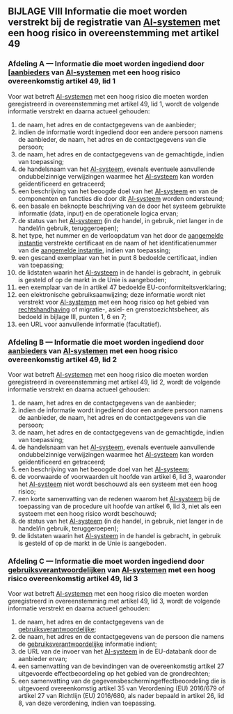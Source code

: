 ## BIJLAGE VIII Informatie die moet worden verstrekt bij de registratie van [AI-systemen](a3.md#^ai-systeem) met een hoog risico in overeenstemming met artikel 49

### Afdeling A — Informatie die moet worden ingediend door [[aanbieders](a3.md#^aanbieder) van [AI-systemen](a3.md#^ai-systeem) met een hoog risico overeenkomstig artikel 49, lid 1

Voor wat betreft [AI-systemen](a3.md#^ai-systeem) met een hoog risico die moeten worden geregistreerd in overeenstemming met artikel 49, lid 1, wordt de volgende informatie verstrekt en daarna actueel gehouden:

1. de naam, het adres en de contactgegevens van de aanbieder;
2. indien de informatie wordt ingediend door een andere persoon namens de aanbieder, de naam, het adres en de contactgegevens van die persoon;
3. de naam, het adres en de contactgegevens van de gemachtigde, indien van toepassing;
4. de handelsnaam van het [AI-systeem](a3.md#^ai-systeem), evenals eventuele aanvullende ondubbelzinnige verwijzingen waarmee het [AI-systeem](a3.md#^ai-systeem) kan worden geïdentificeerd en getraceerd;
5. een beschrijving van het beoogde doel van het [AI-systeem](a3.md#^ai-systeem) en van de componenten en functies die door dit [AI-systeem](a3.md#^ai-systeem) worden ondersteund;
6. een basale en beknopte beschrijving van de door het systeem gebruikte informatie (data, input) en de operationele logica ervan;
7. de status van het [AI-systeem](a3.md#^ai-systeem) (in de handel, in gebruik, niet langer in de handel/in gebruik, teruggeroepen);
8. het type, het nummer en de verloopdatum van het door de [aangemelde instantie](a3.md#^aanins) verstrekte certificaat en de naam of het identificatienummer van die [aangemelde instantie](a3.md#^aanins), indien van toepassing;
9. een gescand exemplaar van het in punt 8 bedoelde certificaat, indien van toepassing;
10. de lidstaten waarin het [AI-systeem](a3.md#^ai-systeem) in de handel is gebracht, in gebruik is gesteld of op de markt in de Unie is aangeboden;
11. een exemplaar van de in artikel 47 bedoelde EU-conformiteitsverklaring;
12. een elektronische gebruiksaanwijzing; deze informatie wordt niet verstrekt voor [AI-systemen](a3.md#^ai-systeem) met een hoog risico op het gebied van [rechtshandhaving](a3.md#^rh) of migratie-, asiel- en grenstoezichtsbeheer, als bedoeld in bijlage III, punten 1, 6 en 7;
13. een URL voor aanvullende informatie (facultatief).

### Afdeling B — Informatie die moet worden ingediend door [aanbieders](a3.md#^aanbieder) van [AI-systemen](a3.md#^ai-systeem) met een hoog risico overeenkomstig artikel 49, lid 2

Voor wat betreft [AI-systemen](a3.md#^ai-systeem) met een hoog risico die moeten worden geregistreerd in overeenstemming met artikel 49, lid 2, wordt de volgende informatie verstrekt en daarna actueel gehouden:

1. de naam, het adres en de contactgegevens van de aanbieder;
2. indien de informatie wordt ingediend door een andere persoon namens de aanbieder, de naam, het adres en de contactgegevens van die persoon;
3. de naam, het adres en de contactgegevens van de gemachtigde, indien van toepassing;
4. de handelsnaam van het [AI-systeem](a3.md#^ai-systeem), evenals eventuele aanvullende ondubbelzinnige verwijzingen waarmee het [AI-systeem](a3.md#^ai-systeem) kan worden geïdentificeerd en getraceerd;
5. een beschrijving van het beoogde doel van het [AI-systeem](a3.md#^ai-systeem);
6. de voorwaarde of voorwaarden uit hoofde van artikel 6, lid 3, waaronder het [AI-systeem](a3.md#^ai-systeem) niet wordt beschouwd als een systeem met een hoog risico;
7. een korte samenvatting van de redenen waarom het [AI-systeem](a3.md#^ai-systeem) bij de toepassing van de procedure uit hoofde van artikel 6, lid 3, niet als een systeem met een hoog risico wordt beschouwd;
8. de status van het [AI-systeem](a3.md#^ai-systeem) (in de handel, in gebruik, niet langer in de handel/in gebruik, teruggeroepen);
9. de lidstaten waarin het [AI-systeem](a3.md#^ai-systeem) in de handel is gebracht, in gebruik is gesteld of op de markt in de Unie is aangeboden.

### Afdeling C — Informatie die moet worden ingediend door [gebruiksverantwoordelijken](a3.md#^gebruiksverantwoordelijke) van [AI-systemen](a3.md#^ai-systeem) met een hoog risico overeenkomstig artikel 49, lid 3

Voor wat betreft [AI-systemen](a3.md#^ai-systeem) met een hoog risico die moeten worden geregistreerd in overeenstemming met artikel 49, lid 3, wordt de volgende informatie verstrekt en daarna actueel gehouden:

1. de naam, het adres en de contactgegevens van de [gebruiksverantwoordelijke](a3.md#^gebruiksverantwoordelijke);
2. de naam, het adres en de contactgegevens van de persoon die namens de [gebruiksverantwoordelijke](a3.md#^gebruiksverantwoordelijke) informatie indient;
3. de URL van de invoer van het [AI-systeem](a3.md#^ai-systeem) in de EU-databank door de aanbieder ervan;
4. een samenvatting van de bevindingen van de overeenkomstig artikel 27 uitgevoerde effectbeoordeling op het gebied van de grondrechten;
5. een samenvatting van de gegevensbeschermingeffectbeoordeling die is uitgevoerd overeenkomstig artikel 35 van Verordening (EU) 2016/679 of artikel 27 van Richtlijn (EU) 2016/680, als nader bepaald in artikel 26, lid 8, van deze verordening, indien van toepassing.
